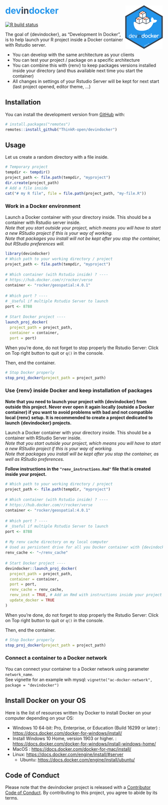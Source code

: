 
<!-- README.md is generated from README.Rmd. Please edit that file -->

# <span style="color: #2395ec;">dev</span><span style="color: #38424f;">in</span><span style="color: #2395ec;">docker</span> <img src="man/figures/logo.png" align="right" alt="" width="120" />

<!-- badges: start -->

[![R build
status](https://github.com/ThinkR-open/devindocker/workflows/R-CMD-check/badge.svg)](https://github.com/ThinkR-open/devindocker/actions)
<!-- badges: end -->

The goal of {devindocker}, as “Development In Docker”, is to help launch
your R project inside a Docker container with Rstudio server.

  - You can develop with the same architecture as your clients
  - You can test your project / package on a specific architecture
  - You can combine this with {renv} to keep packages versions installed
    inside your directory (and thus available next time you start the
    container)
  - All changes in settings of your Rstudio Server will be kept for next
    start (last project opened, editor theme, …)

## Installation

You can install the development version from
[GitHub](https://github.com/) with:

``` r
# install.packages("remotes")
remotes::install_github("ThinkR-open/devindocker")
```

## Usage

Let us create a random directory with a file inside.

``` r
# Temporary project
tempdir <- tempdir()
project_path <- file.path(tempdir, "myproject")
dir.create(project_path)
# Add a file inside
cat("# my R file", file = file.path(project_path, "my-file.R"))
```

### Work in a Docker environment

Launch a Docker container with your directory inside. This should be a
container with Rstudio server inside.  
*Note that you start outside your project, which means you will have to
start a new RStudio project if this is your way of working.*  
*Note that packages you install will not be kept after you stop the
container, but RStudio preferences will.*

``` r
library(devindocker)
# Which path to your working directory / project
project_path <- file.path(tempdir, "myproject")

# Which container (with Rstudio inside) ? ----
# https://hub.docker.com/r/rocker/verse
container <- "rocker/geospatial:4.0.1"

# Which port ? ----
# _Useful if multiple Rstudio Server to launch
port <- 8788

# Start Docker project ----
launch_proj_docker(
  project_path = project_path,
  container = container,
  port = port)
```

When you’re done, do not forget to stop properly the Rstudio Server:
Click on Top right button to quit or `q()` in the console.

Then, end the container.

``` r
# Stop Docker properly
stop_proj_docker(project_path = project_path)
```

### Use {renv} inside Docker and keep installation of packages

**Note that you need to launch your project with {devindocker} from
outside this project. Never ever open it again locally (outside a Docker
container) if you want to avoid problems with bad and not compatible
local {renv} setup. It is recommended to create a project dedicated to
launch {devindocker} projects.**

Launch a Docker container with your directory inside. This should be a
container with RStudio Server inside.  
*Note that you start outside your project, which means you will have to
start a new RStudio project if this is your way of working.*  
*Note that packages you install will be kept after you stop the
container, as well as RStudio preferences.*

**Follow instructions in the `"renv_instructions.Rmd"` file that is
created inside your project.**

``` r
# Which path to your working directory / project
project_path <- file.path(tempdir, "myproject")

# Which container (with Rstudio inside) ? ----
# https://hub.docker.com/r/rocker/verse
container <- "rocker/geospatial:4.0.1"

# Which port ? ----
# _Useful if multiple Rstudio Server to launch
port <- 8788

# My renv cache directory on my local computer
# Used as persistent drive for all you Docker container with {devindocker}
renv_cache <- "~/renv_cache"

# Start Docker project ----
devindocker::launch_proj_docker(
  project_path = project_path,
  container = container,
  port = port,
  renv_cache = renv_cache,
  renv_inst = TRUE, # Add an Rmd with instructions inside your project
  update_docker = TRUE
)
```

When you’re done, do not forget to stop properly the Rstudio Server:
Click on Top right button to quit or `q()` in the console.

Then, end the container.

``` r
# Stop Docker properly
stop_proj_docker(project_path = project_path)
```

### Connect a container to a Docker network

You can connect your container to a Docker network using parameter
`network_name`.  
See vignette for an example wih mysql: `vignette("ac-docker-network",
package = "devindocker")`

## Install Docker on your OS

Here is the list of resources written by Docker to install Docker on
your computer depending on your OS:

  - Windows 10 64-bit: Pro, Enterprise, or Education (Build 16299 or
    later) : <https://docs.docker.com/docker-for-windows/install/>
  - Install Windows 10 Home, version 1903 or higher. :
    <https://docs.docker.com/docker-for-windows/install-windows-home/>
  - MacOS : <https://docs.docker.com/docker-for-mac/install/>
  - Linux: <https://docs.docker.com/engine/install/#server>
      - Ubuntu: <https://docs.docker.com/engine/install/ubuntu/>

## Code of Conduct

Please note that the devindocker project is released with a [Contributor
Code of
Conduct](https://contributor-covenant.org/version/2/0/CODE_OF_CONDUCT.html).
By contributing to this project, you agree to abide by its terms.
